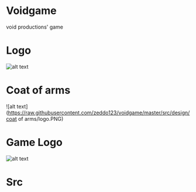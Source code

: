 # Voidgame
void productions' game
# Logo
  ![alt text](https://raw.githubusercontent.com/zeddo123/voidgame/master/voidgame/src/design/logo_void/logo_void_png.png)
# Coat of arms
  ![alt text](https://raw.githubusercontent.com/zeddo123/voidgame/master/src/design/coat of arms/logo.PNG)
# Game Logo
  ![alt text](https://raw.githubusercontent.com/zeddo123/voidgame/master/src/design/logo_jeu/logo_jeu_png.png)
# Src
